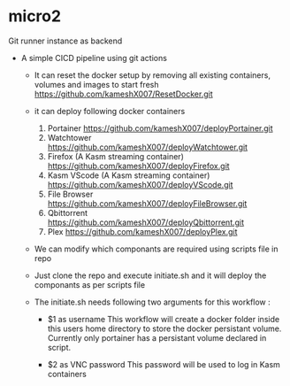 # micro2
Git runner instance as backend
- A simple CICD pipeline using git actions
    - It can reset the docker setup by removing all existing containers, volumes and images to start fresh
        https://github.com/kameshX007/ResetDocker.git
        
    - it can deploy following docker containers
        1) Portainer
            https://github.com/kameshX007/deployPortainer.git
        2) Watchtower
            https://github.com/kameshX007/deployWatchtower.git
        3) Firefox (A Kasm streaming container)
            https://github.com/kameshX007/deployFirefox.git
        4) Kasm VScode (A Kasm streaming container)
            https://github.com/kameshX007/deployVScode.git
        5) File Browser
            https://github.com/kameshX007/deployFileBrowser.git
        6) Qbittorrent    
            https://github.com/kameshX007/deployQbittorrent.git
        7) Plex
            https://github.com/kameshX007/deployPlex.git

    - We can modify which componants are required using scripts file in repo
    - Just clone the repo and execute initiate.sh and it will deploy the componants as per scripts file
    - The initiate.sh needs following two arguments for this workflow : 
        - $1 as username
            This workflow will create a docker folder inside this users home directory to store the docker persistant volume.
            Currently only portainer has a persistant volume declared in script.

        - $2 as VNC password
            This password will be used to log in Kasm containers